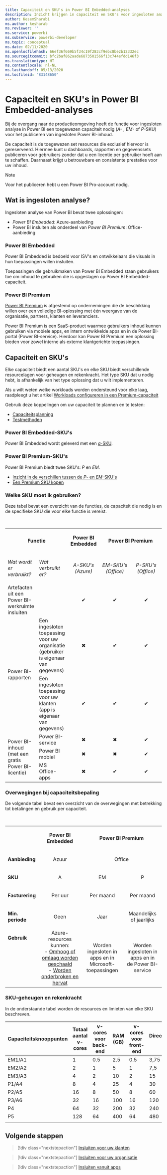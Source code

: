 ```yaml
---
title: Capaciteit en SKU's in Power BI Embedded-analyses
description: Inzicht krijgen in capaciteit en SKU's voor ingesloten analyse in Power BI.
author: KesemSharabi
ms.author: kesharab
ms.reviewer: ''
ms.service: powerbi
ms.subservice: powerbi-developer
ms.topic: conceptual
ms.date: 02/11/2020
ms.openlocfilehash: 66ef36f669b5f34c19f283cf9ebc8be2b12332ec
ms.sourcegitcommit: bfc2baf862aade6873501566f13c744efdd146f3
ms.translationtype: HT
ms.contentlocale: nl-NL
ms.lasthandoff: 05/13/2020
ms.locfileid: "83148650"
---
```

# <a name="capacity-and-skus-in-power-bi-embedded-analytics"></a>Capaciteit en SKU's in Power BI Embedded-analyses

Bij de overgang naar de productieomgeving heeft de functie voor ingesloten analyse in Power BI een toegewezen capaciteit nodig (*A-* , *EM-* of *P*-SKU) voor het publiceren van ingesloten Power BI-inhoud.

De capaciteit is de toegewezen set resources die exclusief hiervoor is gereserveerd. Hiermee kunt u dashboards, rapporten en gegevenssets publiceren voor gebruikers zonder dat u een licentie per gebruiker hoeft aan te schaffen. Daarnaast krijgt u betrouwbare en consistente prestaties voor uw inhoud.

>[!NOTE]
>Voor het publiceren hebt u een Power BI Pro-account nodig.

## <a name="what-is-embedded-analytics"></a>Wat is ingesloten analyse?

Ingesloten analyse van Power BI bevat twee oplossingen:
* *Power BI Embedded*: Azure-aanbieding
* Power BI insluiten als onderdeel van *Power BI Premium*: Office-aanbieding

### <a name="power-bi-embedded"></a>Power BI Embedded

Power BI Embedded is bedoeld voor ISV's en ontwikkelaars die visuals in hun toepassingen willen insluiten.

Toepassingen die gebruikmaken van Power BI Embedded staan gebruikers toe om inhoud te gebruiken die is opgeslagen op Power BI Embedded-capaciteit.

### <a name="power-bi-premium"></a>Power BI Premium

[Power BI Premium](../../admin/service-premium-what-is.md) is afgestemd op ondernemingen die de beschikking willen over een volledige BI-oplossing met één weergave van de organisatie, partners, klanten en leveranciers.

Power BI Premium is een SaaS-product waarmee gebruikers inhoud kunnen gebruiken via mobiele apps, en intern ontwikkelde apps en in de Power BI-portal (Power BI-service). Hierdoor kan Power BI Premium een oplossing bieden voor zowel interne als externe klantgerichte toepassingen.

## <a name="capacity-and-skus"></a>Capaciteit en SKU's

Elke capaciteit biedt een aantal SKU's en elke SKU biedt verschillende resourcelagen voor geheugen en rekenkracht. Het type SKU dat u nodig hebt, is afhankelijk van het type oplossing dat u wilt implementeren.

Als u wilt weten welke workloads worden ondersteund voor elke laag, raadpleegt u het artikel [Workloads configureren in een Premium-capaciteit](../../admin/service-admin-premium-workloads.md)

Gebruik deze koppelingen om uw capaciteit te plannen en te testen:
* [Capaciteitsplanning](embedded-capacity-planning.md)
* [Testmethoden](../../admin/service-premium-capacity-optimize.md#testing-approaches)

### <a name="power-bi-embedded-skus"></a>Power BI Embedded-SKU's

Power BI Embedded wordt geleverd met een [*a*-SKU](../../admin/service-admin-premium-purchase.md#purchase-a-skus-for-testing-and-other-scenarios).

### <a name="power-bi-premium-skus"></a>Power BI Premium-SKU's

Power BI Premium biedt twee SKU's: *P* en *EM*.
* [Inzicht in de verschillen tussen de *P*- en *EM*-SKU's](../../admin/service-premium-what-is.md#subscriptions-and-licensing)
* [Een Premium SKU kopen](../../admin/service-admin-premium-purchase.md)

### <a name="which-sku-should-i-use"></a>Welke SKU moet ik gebruiken?

Deze tabel bevat een overzicht van de functies, de capaciteit die nodig is en de specifieke SKU die voor elke functie is vereist. 

</br>
<table>
<col width="20%">
<col width="20%">
<col width="20%">
<col width="20%">
<col width="20%">
<tbody>
<tr>
<td style="text-align: center"; colspan="2"><p><b>Functie</b></p></td>
<td style="text-align: center">
<p><b>Power BI Embedded</b></p>
</td>
<td style="text-align: center"; colspan="2">
<p><b>Power BI Premium</b></p>
</td>
</tr>
<tr>
<td><p><em>Wat wordt er verbruikt?</em><p></td>
<td><p><em>Wat verbruikt er?</em><p></td>
<td style="text-align: center"><p><em>A-SKU's</br>(Azure)</em></p></td>
<td style="text-align: center"><p><em>EM-SKU's</br>(Office)</em></p></td>
<td style="text-align: center"><p><em>P-SKU's</br>(Office)</em></p></td>
</tr>
<tr>
<td>Artefacten uit een Power BI-werkruimte insluiten</td>
<td>
</td>
<td style="text-align: center">✔</td>
<td style="text-align: center">✔</td>
<td style="text-align: center">✔</td>
</tr>
<tr>
<td rowspan="2">Power BI-rapporten</td>
<td>Een ingesloten toepassing voor uw organisatie</br>(gebruiker is eigenaar van gegevens)</td>
<td style="text-align: center">✖</td>
<td style="text-align: center">✔</td>
<td style="text-align: center">✔</td>
</tr>
<tr>
<td>Een ingesloten toepassing voor uw klanten</br>(app is eigenaar van gegevens)</td>
<td style="text-align: center">✔</td>
<td style="text-align: center">✔</td>
<td style="text-align: center">✔</td>
</tr>
<tr>
<td rowspan="3">Power BI-inhoud<br>(met een gratis Power BI-licentie)</td>
<td>Power BI-service</td>
<td style="text-align: center">✖</td>
<td style="text-align: center">✖</td>
<td style="text-align: center">✔</td>
</tr>
<tr>
<td>Power BI mobiel</td>
<td style="text-align: center">✖</td>
<td style="text-align: center">✖</td>
<td style="text-align: center">✔</td>
</tr>
<tr>
<td>MS Office-apps</td>
<td style="text-align: center">✖</td>
<td style="text-align: center">✔</td>
<td style="text-align: center">✔</td>
</tr>
</tbody>
</table>

### <a name="capacity-considerations"></a>Overwegingen bij capaciteitsbepaling

De volgende tabel bevat een overzicht van de overwegingen met betrekking tot betalingen en gebruik per capaciteit.

</br>
<table>
<tbody>
<tr>
<td></td>
<td style="text-align: center;"><p><strong>Power BI Embedded</strong></p></td>
<td style="text-align: center;" colspan="2"><p><strong>Power BI Premium</strong></p></td>
</tr>
<tr>
<td><p><strong>Aanbieding</strong></p></td>
<td style="text-align: center;"><p>Azuur</p></td>
<td style="text-align: center;" colspan="2"><p>Office</p></td>
</tr>
<tr>
<td><p><strong>SKU</strong></p></td>
<td style="text-align: center;"><p>A</p></td>
<td style="text-align: center;"><p>EM</p></td>
<td style="text-align: center;"><p>P</p></td>
</tr>
<tr>
<td><p><strong>Facturering</strong></td>
<td style="text-align: center;">Per uur</td>
<td style="text-align: center;">Per maand</td>
<td style="text-align: center;">Per maand</td>
</tr>
<tr>
<td><p><strong>Min. periode</strong></td>
<td style="text-align: center;">Geen</td>
<td style="text-align: center;">Jaar</td>
<td style="text-align: center;">Maandelijks of jaarlijks</td>
</tr>
<tr>
<td valign="top"><p><strong>Gebruik</strong></td>
<td style="text-align: center;">Azure-resources kunnen:</br>- <a href="azure-pbie-scale-capacity.md">Omhoog of omlaag worden geschaald</a></br>- <a href="azure-pbie-pause-start.md">Worden onderbroken en hervat</a>
</td>
<td style="text-align: center;">Worden ingesloten in apps en in</br> Microsoft-toepassingen</td>
<td style="text-align: center;">Worden ingesloten in apps en in</br> de Power BI-service</td>
</tr>
</tbody>
</table>

### <a name="sku-memory-and-computing-power"></a>SKU-geheugen en rekenkracht

In de onderstaande tabel worden de resources en limieten van elke SKU beschreven.

| Capaciteitsknooppunten | Totaal aantal v-cores | v-cores voor back-end | RAM (GB) | v-cores voor front-end | DirectQuery/liveverbinding (per sec) | Model voor parallelle vernieuwing |
| --- | --- | --- | --- | --- | --- | --- |
| EM1/A1 | 1 | 0.5 | 2.5 | 0.5 | 3,75 | 1 |
| EM2/A2 | 2 | 1 | 5 | 1 | 7,5 | 2 |
| EM3/A3 | 4 | 2 | 10 | 2 | 15 | 3 |
| P1/A4 | 8 | 4 | 25 | 4 | 30 | 6 |
| P2/A5 | 16 | 8 | 50 | 8 | 60 | 12 |
| P3/A6 | 32 | 16 | 100 | 16 | 120 | 24 |
| P4 | 64 | 32 | 200 | 32 | 240 | 48 |
| P5 | 128 | 64 | 400 | 64 | 480 | 96 |
| | | | | | | |

## <a name="next-steps"></a>Volgende stappen

> [!div class="nextstepaction"]
>[Insluiten voor uw klanten](embed-sample-for-customers.md)

> [!div class="nextstepaction"]
>[Insluiten voor uw organisatie](embed-sample-for-your-organization.md)

> [!div class="nextstepaction"]
> [Insluiten vanuit apps](embed-from-apps.md)
